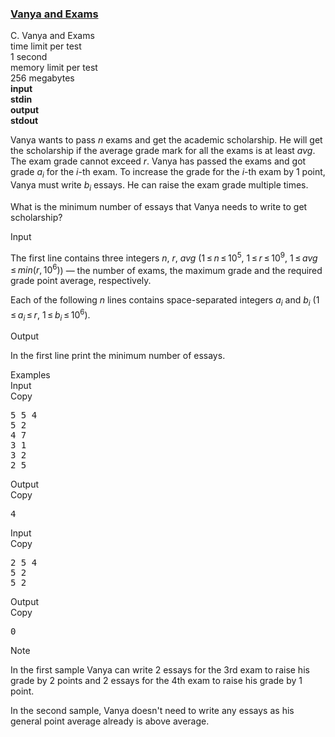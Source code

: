 <h3><a href="https://codeforces.com/contest/492/problem/C" target="_blank" rel="noopener noreferrer">Vanya and Exams</a></h3>

<div class="header"><div class="title">C. Vanya and Exams</div><div class="time-limit"><div class="property-title">time limit per test</div>1 second</div><div class="memory-limit"><div class="property-title">memory limit per test</div>256 megabytes</div><div class="input-file input-standard" style="font-weight: bold"><div class="property-title">input</div>stdin</div><div class="output-file output-standard" style="font-weight: bold"><div class="property-title">output</div>stdout</div></div><div><p>Vanya wants to pass <span class="tex-span"><i>n</i></span> exams and get the academic scholarship. He will get the scholarship if the average grade mark for all the exams is at least <span class="tex-span"><i>avg</i></span>. The exam grade cannot exceed <span class="tex-span"><i>r</i></span>. Vanya has passed the exams and got grade <span class="tex-span"><i>a</i><sub class="lower-index"><i>i</i></sub></span> for the <span class="tex-span"><i>i</i></span>-th exam. To increase the grade for the <span class="tex-span"><i>i</i></span>-th exam by 1 point, Vanya must write <span class="tex-span"><i>b</i><sub class="lower-index"><i>i</i></sub></span> essays. He can raise the exam grade multiple times.</p><p>What is the minimum number of essays that Vanya needs to write to get scholarship?</p></div><div class="input-specification"><div class="section-title">Input</div><p>The first line contains three integers <span class="tex-span"><i>n</i></span>, <span class="tex-span"><i>r</i></span>, <span class="tex-span"><i>avg</i></span> (<span class="tex-span">1 ≤ <i>n</i> ≤ 10<sup class="upper-index">5</sup></span>, <span class="tex-span">1 ≤ <i>r</i> ≤ 10<sup class="upper-index">9</sup></span>, <span class="tex-span">1 ≤ <i>avg</i> ≤ <i>min</i>(<i>r</i>, 10<sup class="upper-index">6</sup>)</span>) — the number of exams, the maximum grade and the required grade point average, respectively.</p><p>Each of the following <span class="tex-span"><i>n</i></span> lines contains space-separated integers <span class="tex-span"><i>a</i><sub class="lower-index"><i>i</i></sub></span> and <span class="tex-span"><i>b</i><sub class="lower-index"><i>i</i></sub></span> (<span class="tex-span">1 ≤ <i>a</i><sub class="lower-index"><i>i</i></sub> ≤ <i>r</i></span>, <span class="tex-span">1 ≤ <i>b</i><sub class="lower-index"><i>i</i></sub> ≤ 10<sup class="upper-index">6</sup></span>).</p></div><div class="output-specification"><div class="section-title">Output</div><p>In the first line print the minimum number of essays.</p></div><div class="sample-tests"><div class="section-title">Examples</div><div class="sample-test"><div class="input"><div class="title">Input<div title="Copy" data-clipboard-target="#id00779907846775471" id="id005631903980332881" class="input-output-copier">Copy</div></div><pre id="id00779907846775471">5 5 4<br>5 2<br>4 7<br>3 1<br>3 2<br>2 5<br></pre></div><div class="output"><div class="title">Output<div title="Copy" data-clipboard-target="#id004058604465743022" id="id004468687203166182" class="input-output-copier">Copy</div></div><pre id="id004058604465743022">4<br></pre></div><div class="input"><div class="title">Input<div title="Copy" data-clipboard-target="#id0049150817483488674" id="id008398302613233971" class="input-output-copier">Copy</div></div><pre id="id0049150817483488674">2 5 4<br>5 2<br>5 2<br></pre></div><div class="output"><div class="title">Output<div title="Copy" data-clipboard-target="#id0028073178834571233" id="id0040201961612113035" class="input-output-copier">Copy</div></div><pre id="id0028073178834571233">0<br></pre></div></div></div><div class="note"><div class="section-title">Note</div><p>In the first sample Vanya can write 2 essays for the 3rd exam to raise his grade by 2 points and 2 essays for the 4th exam to raise his grade by 1 point.</p><p>In the second sample, Vanya doesn't need to write any essays as his general point average already is above average.</p></div>